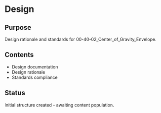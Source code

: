 # Design

## Purpose
Design rationale and standards for 00-40-02_Center_of_Gravity_Envelope.

## Contents
- Design documentation
- Design rationale
- Standards compliance

## Status
Initial structure created - awaiting content population.
